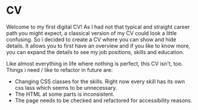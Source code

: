 # CV

Welcome to my first digital CV! As I had not that typical and straight career path you might expect, a classical version of my CV could look a little confusing. So i decided to create a CV where you can show and hide details. It allows you to first have an overview and if you like to know more, you can expand the details to see my job positions, skills and education. 

Like almost everything in life where nothing is perfect, this CV isn't, too. Things i need / like to refactor in future are:

- Changing CSS classes for the skills. Right now every skill has its own css lass which seems to be unnecessary.
- The HTML at some parts is inconsistent.
- The page needs to be checked and refactored for accessibility reasons. 

